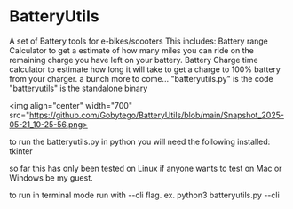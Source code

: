 # BatteryUtils

A set of Battery tools for e-bikes/scooters This includes: 
Battery range Calculator to get a estimate of how many miles you can ride on the remaining charge you have left on your battery. 
Battery Charge time calculator to estimate how long it will take to get a charge to 100% battery from your charger. 
a bunch more to come...
"batteryutils.py" is the code
"batteryutils" is the standalone binary

<img align="center" width="700" src="https://github.com/Gobytego/BatteryUtils/blob/main/Snapshot_2025-05-21_10-25-56.png>

to run the batteryutils.py in python you will need the following installed:
  tkinter

so far this has only been tested on Linux if anyone wants to test on Mac or Windows be my guest.  

to run in terminal mode run with --cli flag.
ex. python3 batteryutils.py --cli
